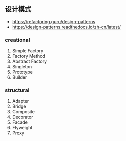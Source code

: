 ## 设计模式
- https://refactoring.guru/design-patterns
- https://design-patterns.readthedocs.io/zh-cn/latest/
 
### creational
  1. Simple Factory
  2. Factory Method
  3. Abstract Factory
  4. Singleton
  5. Prototype
  6. Builder
### structural
  1. Adapter
  2. Bridge
  3. Composite
  4. Decorator
  5. Facade
  6. Flyweight
  7. Proxy
